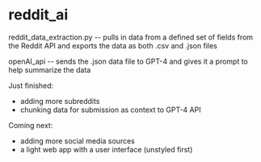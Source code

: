 # reddit_ai
reddit_data_extraction.py -- pulls in data from a defined set of fields from the Reddit API and exports the data as both .csv and .json files  

openAI_api -- sends the .json data file to GPT-4 and gives it a prompt to help summarize the data  

Just finished:
- adding more subreddits
- chunking data for submission as context to GPT-4 API

Coming next:
- adding more social media sources
- a light web app with a user interface (unstyled first)
